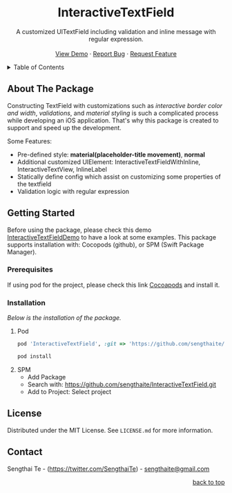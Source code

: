 <div id="top"></div>
<br />
<div align="center">

  <h1 align="center">InteractiveTextField</h1>

  <p align="center">
    A customized UITextField including validation and inline message with regular expression.
    <br />
    <br />
    <a href="https://github.com/sengthaite/InteractiveTextFieldDemo">View Demo</a>
    ·
    <a href="https://github.com/sengthaite/InteractiveTextField/issues">Report Bug</a>
    ·
    <a href="https://github.com/sengthaite/InteractiveTextField/issues">Request Feature</a>
  </p>
</div>

<details>
  <summary>Table of Contents</summary>
  <ol>
    <li>
      <a href="#about-the-package">About The Package</a>
    </li>
    <li>
      <a href="#getting-started">Getting Started</a>
      <ul>
        <li><a href="#prerequisites">Prerequisites</a></li>
        <li><a href="#installation">Installation</a></li>
      </ul>
    </li>
    <li><a href="#license">License</a></li>
    <li><a href="#contact">Contact</a></li>
  </ol>
</details>

## About The Package

Constructing TextField with customizations such as <i>interactive border color and width</i>, <i>validations</i>, and <i>material styling</i> is such a complicated process while developing an iOS application. That's why this package is created to support and speed up the development.

Some Features:
* Pre-defined style: <b>material(placeholder-title movement)</b>, <b>normal</b>
* Additional customized UIElement: InteractiveTextFieldWithInline, InteractiveTextView, InlineLabel
* Statically define config which assist on customizing some properties of the textfield
* Validation logic with regular expression

## Getting Started

Before using the package, please check this demo <a href="https://github.com/sengthaite/InteractiveTextFieldDemo">InteractiveTextFieldDemo</a> to have a look at some examples.
This package supports installation with: Cocopods (github), or SPM (Swift Package Manager).

### Prerequisites

If using pod for the project, please check this link <a href="https://guides.cocoapods.org/using/getting-started.html">Cocoapods</a> and install it.

### Installation

_Below is the installation of the package._

1. Pod
    ```ruby
    pod 'InteractiveTextField', :git => 'https://github.com/sengthaite/InteractiveTextField.git', :tag => 'v1.0.2'
    ```
    ```sh
    pod install
    ```
3. SPM
   * Add Package
   * Search with: https://github.com/sengthaite/InteractiveTextField.git
   * Add to Project: Select project

## License

Distributed under the MIT License. See `LICENSE.md` for more information.

## Contact

Sengthai Te - (https://twitter.com/SengthaiTe) - sengthaite@gmail.com

<p align="right"><a href="#top">back to top</a></p>
